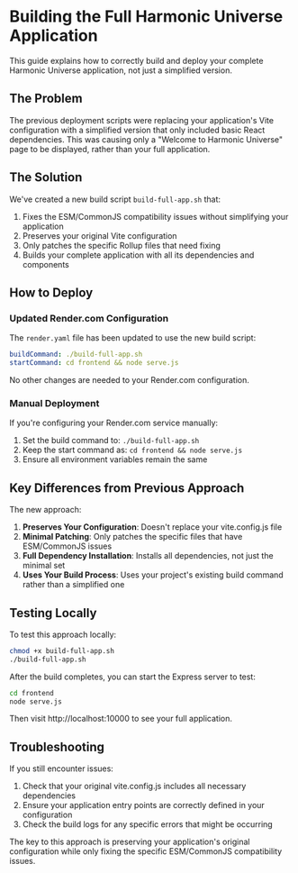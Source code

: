 # Building the Full Harmonic Universe Application

This guide explains how to correctly build and deploy your complete Harmonic Universe application, not just a simplified version.

## The Problem

The previous deployment scripts were replacing your application's Vite configuration with a simplified version that only included basic React dependencies. This was causing only a "Welcome to Harmonic Universe" page to be displayed, rather than your full application.

## The Solution

We've created a new build script `build-full-app.sh` that:

1. Fixes the ESM/CommonJS compatibility issues without simplifying your application
2. Preserves your original Vite configuration
3. Only patches the specific Rollup files that need fixing
4. Builds your complete application with all its dependencies and components

## How to Deploy

### Updated Render.com Configuration

The `render.yaml` file has been updated to use the new build script:

```yaml
buildCommand: ./build-full-app.sh
startCommand: cd frontend && node serve.js
```

No other changes are needed to your Render.com configuration.

### Manual Deployment

If you're configuring your Render.com service manually:

1. Set the build command to: `./build-full-app.sh`
2. Keep the start command as: `cd frontend && node serve.js`
3. Ensure all environment variables remain the same

## Key Differences from Previous Approach

The new approach:

1. **Preserves Your Configuration**: Doesn't replace your vite.config.js file
2. **Minimal Patching**: Only patches the specific files that have ESM/CommonJS issues
3. **Full Dependency Installation**: Installs all dependencies, not just the minimal set
4. **Uses Your Build Process**: Uses your project's existing build command rather than a simplified one

## Testing Locally

To test this approach locally:

```bash
chmod +x build-full-app.sh
./build-full-app.sh
```

After the build completes, you can start the Express server to test:

```bash
cd frontend
node serve.js
```

Then visit http://localhost:10000 to see your full application.

## Troubleshooting

If you still encounter issues:

1. Check that your original vite.config.js includes all necessary dependencies
2. Ensure your application entry points are correctly defined in your configuration
3. Check the build logs for any specific errors that might be occurring

The key to this approach is preserving your application's original configuration while only fixing the specific ESM/CommonJS compatibility issues.
